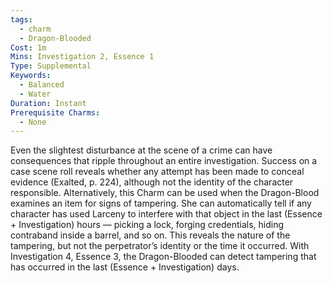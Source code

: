 ```yaml
---
tags:
  - charm
  - Dragon-Blooded
Cost: 1m
Mins: Investigation 2, Essence 1
Type: Supplemental
Keywords:
  - Balanced
  - Water
Duration: Instant
Prerequisite Charms:
  - None
---
```

Even the slightest disturbance at the scene of a crime can have consequences that ripple throughout an entire investigation. Success on a case scene roll reveals whether any attempt has been made to conceal evidence (Exalted, p. 224), although not the identity of the character responsible. Alternatively, this Charm can be used when the Dragon-Blood examines an item for signs of tampering. She can automatically tell if any character has used Larceny to interfere with that object in the last (Essence + Investigation) hours — picking a lock, forging credentials, hiding contraband inside a barrel, and so on. This reveals the nature of the tampering, but not the perpetrator’s identity or the time it occurred. With Investigation 4, Essence 3, the Dragon-Blooded can detect tampering that has occurred in the last (Essence + Investigation) days.